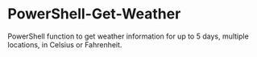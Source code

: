 # PowerShell-Get-Weather
PowerShell function to get weather information for up to 5 days, multiple locations, in Celsius or Fahrenheit.
